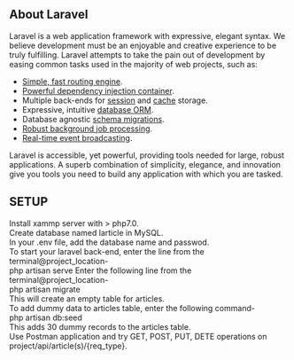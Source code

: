 ## About Laravel

Laravel is a web application framework with expressive, elegant syntax. We believe development must be an enjoyable and creative experience to be truly fulfilling. Laravel attempts to take the pain out of development by easing common tasks used in the majority of web projects, such as:

- [Simple, fast routing engine](https://laravel.com/docs/routing).
- [Powerful dependency injection container](https://laravel.com/docs/container).
- Multiple back-ends for [session](https://laravel.com/docs/session) and [cache](https://laravel.com/docs/cache) storage.
- Expressive, intuitive [database ORM](https://laravel.com/docs/eloquent).
- Database agnostic [schema migrations](https://laravel.com/docs/migrations).
- [Robust background job processing](https://laravel.com/docs/queues).
- [Real-time event broadcasting](https://laravel.com/docs/broadcasting).

Laravel is accessible, yet powerful, providing tools needed for large, robust applications. A superb combination of simplicity, elegance, and innovation give you tools you need to build any application with which you are tasked.

## SETUP

<p>
  Install xammp server with > php7.0. <br />
  Create database named larticle in MySQL.<br />
  In your .env file, add the database name and passwod.<br />
  To start your laravel back-end, enter the line from the terminal@project_location-<br/>
  php artisan serve
  Enter the following line from the terminal@project_location-<br/>
  php artisan migrate<br />
  This will create an empty table for articles.<br />
  To add dummy data to articles table, enter the following command-<br />
  php artisan db:seed<br />
  This adds 30 dummy records to the articles table.<br />
  Use Postman application and try GET, POST, PUT, DETE operations on project/api/article(s)/{req_type}.
</p>


